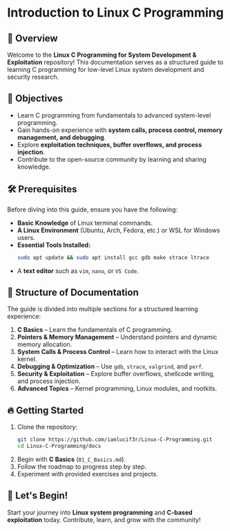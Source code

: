 # Introduction to Linux C Programming

## 📌 Overview
Welcome to the **Linux C Programming for System Development & Exploitation** repository! This documentation serves as a structured guide to learning C programming for low-level Linux system development and security research.

## 🎯 Objectives
- Learn C programming from fundamentals to advanced system-level programming.
- Gain hands-on experience with **system calls, process control, memory management, and debugging**.
- Explore **exploitation techniques, buffer overflows, and process injection**.
- Contribute to the open-source community by learning and sharing knowledge.

## 🛠️ Prerequisites
Before diving into this guide, ensure you have the following:
- **Basic Knowledge** of Linux terminal commands.
- **A Linux Environment** (Ubuntu, Arch, Fedora, etc.) or WSL for Windows users.
- **Essential Tools Installed:**
  ```bash
  sudo apt update && sudo apt install gcc gdb make strace ltrace
  ```
- A **text editor** such as `vim`, `nano`, or `VS Code`.

## 📂 Structure of Documentation
The guide is divided into multiple sections for a structured learning experience:

1. **C Basics** – Learn the fundamentals of C programming.
2. **Pointers & Memory Management** – Understand pointers and dynamic memory allocation.
3. **System Calls & Process Control** – Learn how to interact with the Linux kernel.
4. **Debugging & Optimization** – Use `gdb`, `strace`, `valgrind`, and `perf`.
5. **Security & Exploitation** – Explore buffer overflows, shellcode writing, and process injection.
6. **Advanced Topics** – Kernel programming, Linux modules, and rootkits.

## 🔥 Getting Started
1. Clone the repository:
   ```bash
   git clone https://github.com/iamlucif3r/Linux-C-Programming.git
   cd Linux-C-Programming/docs
   ```
2. Begin with **C Basics** (`01_C_Basics.md`).
3. Follow the roadmap to progress step by step.
4. Experiment with provided exercises and projects.

## 🚀 Let's Begin!
Start your journey into **Linux system programming** and **C-based exploitation** today. Contribute, learn, and grow with the community!

